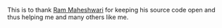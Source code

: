 This is to thank [Ram Maheshwari](https://www.rammaheshwari.com/) for keeping his source code open and thus helping me and many others like me.
